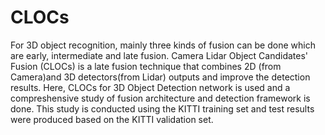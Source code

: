 # CLOCs
For 3D object recognition, mainly three kinds of fusion can be done which are early, intermediate and late fusion.  Camera Lidar Object Candidates' Fusion (CLOCs) is a late fusion technique that combines 2D (from Camera)and 3D detectors(from Lidar) outputs and improve the detection results. 
Here, CLOCs for 3D Object Detection network is used and a compreshensive study of fusion architecture and detection framework is done. This study is conducted using the KITTI training set and test results were produced based on the KITTI validation set.
